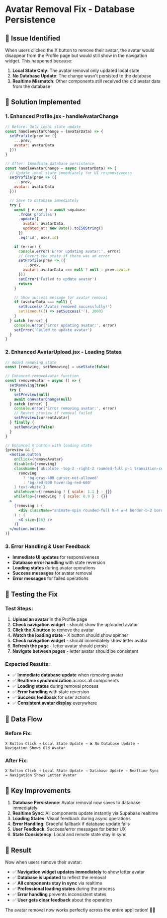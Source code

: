 # Avatar Removal Fix - Database Persistence

## 🐛 **Issue Identified**

When users clicked the X button to remove their avatar, the avatar would disappear from the Profile page but would still show in the navigation widget. This happened because:

1. **Local State Only**: The avatar removal only updated local state
2. **No Database Update**: The change wasn't persisted to the database
3. **Realtime Mismatch**: Other components still received the old avatar data from the database

## 🔧 **Solution Implemented**

### **1. Enhanced Profile.jsx - handleAvatarChange**
```jsx
// Before: Only local state update
const handleAvatarChange = (avatarData) => {
  setProfile(prev => ({
    ...prev,
    avatar: avatarData
  }))
}

// After: Immediate database persistence
const handleAvatarChange = async (avatarData) => {
  // Update local state immediately for UI responsiveness
  setProfile(prev => ({
    ...prev,
    avatar: avatarData
  }))

  // Save to database immediately
  try {
    const { error } = await supabase
      .from('profiles')
      .update({ 
        avatar: avatarData,
        updated_at: new Date().toISOString()
      })
      .eq('id', user.id)

    if (error) {
      console.error('Error updating avatar:', error)
      // Revert the state if there was an error
      setProfile(prev => ({
        ...prev,
        avatar: avatarData === null ? null : prev.avatar
      }))
      setError('Failed to update avatar')
      return
    }

    // Show success message for avatar removal
    if (avatarData === null) {
      setSuccess('Avatar removed successfully!')
      setTimeout(() => setSuccess(''), 3000)
    }
  } catch (error) {
    console.error('Error updating avatar:', error)
    setError('Failed to update avatar')
  }
}
```

### **2. Enhanced AvatarUpload.jsx - Loading States**
```jsx
// Added removing state
const [removing, setRemoving] = useState(false)

// Enhanced removeAvatar function
const removeAvatar = async () => {
  setRemoving(true)
  try {
    setPreview(null)
    await onAvatarChange(null)
  } catch (error) {
    console.error('Error removing avatar:', error)
    // Revert preview if removal failed
    setPreview(currentAvatar)
  } finally {
    setRemoving(false)
  }
}

// Enhanced X button with loading state
{preview && (
  <motion.button
    onClick={removeAvatar}
    disabled={removing}
    className={`absolute -top-2 -right-2 rounded-full p-1 transition-colors duration-200 ${
      removing 
        ? 'bg-gray-400 cursor-not-allowed' 
        : 'bg-red-500 hover:bg-red-600'
    } text-white`}
    whileHover={!removing ? { scale: 1.1 } : {}}
    whileTap={!removing ? { scale: 0.9 } : {}}
  >
    {removing ? (
      <div className="animate-spin rounded-full h-4 w-4 border-b-2 border-white"></div>
    ) : (
      <X size={16} />
    )}
  </motion.button>
)}
```

### **3. Error Handling & User Feedback**
- **Immediate UI updates** for responsiveness
- **Database error handling** with state reversion
- **Loading states** during avatar operations
- **Success messages** for avatar removal
- **Error messages** for failed operations

## 🧪 **Testing the Fix**

### **Test Steps:**
1. **Upload an avatar** in the Profile page
2. **Check navigation widget** - should show the uploaded avatar
3. **Click the X button** to remove the avatar
4. **Watch the loading state** - X button should show spinner
5. **Check navigation widget** - should immediately show letter avatar
6. **Refresh the page** - letter avatar should persist
7. **Navigate between pages** - letter avatar should be consistent

### **Expected Results:**
- ✅ **Immediate database update** when removing avatar
- ✅ **Realtime synchronization** across all components
- ✅ **Loading states** during removal process
- ✅ **Error handling** with state reversion
- ✅ **Success feedback** for user actions
- ✅ **Consistent avatar display** everywhere

## 🔄 **Data Flow**

### **Before Fix:**
```
X Button Click → Local State Update → ❌ No Database Update → Navigation Shows Old Avatar
```

### **After Fix:**
```
X Button Click → Local State Update → Database Update → Realtime Sync → Navigation Shows Letter Avatar
```

## 🎯 **Key Improvements**

1. **Database Persistence**: Avatar removal now saves to database immediately
2. **Realtime Sync**: All components update instantly via Supabase realtime
3. **Loading States**: Visual feedback during async operations
4. **Error Handling**: Graceful fallback if database update fails
5. **User Feedback**: Success/error messages for better UX
6. **State Consistency**: Local and remote state stay in sync

## 🎉 **Result**

Now when users remove their avatar:
- ✅ **Navigation widget updates immediately** to show letter avatar
- ✅ **Database is updated** to reflect the removal
- ✅ **All components stay in sync** via realtime
- ✅ **Professional loading states** during the process
- ✅ **Error handling** prevents inconsistent states
- ✅ **User gets clear feedback** about the operation

The avatar removal now works perfectly across the entire application! 🎨✨
